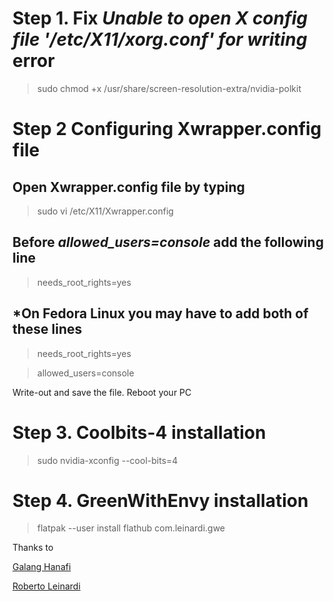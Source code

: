 # Step 1. Fix _Unable to open X config file '/etc/X11/xorg.conf' for writing_ error 
> sudo chmod +x /usr/share/screen-resolution-extra/nvidia-polkit
# Step 2 Configuring Xwrapper.config file
## Open Xwrapper.config file by typing
 > sudo vi /etc/X11/Xwrapper.config
## Before _allowed_users=console_ add the following line 
 > needs_root_rights=yes
## *On Fedora Linux you may have to add both of these lines
 > needs_root_rights=yes

 > allowed_users=console

Write-out and save the file. Reboot your PC


# Step 3. Coolbits-4 installation
 > sudo nvidia-xconfig --cool-bits=4
# Step 4. GreenWithEnvy installation
 > flatpak --user install flathub com.leinardi.gwe





Thanks to

[Galang Hanafi](https://github.com/galanghanaf/fix-manual-fan-control-nvidia-linux) 

[Roberto Leinardi ](https://gitlab.com/leinardi/gwe)
